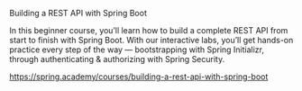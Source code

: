 Building a REST API with Spring Boot

In this beginner course, you’ll learn how to build a complete REST API from start to finish with Spring Boot. With our interactive labs, you’ll get hands-on practice every step of the way — bootstrapping with Spring Initializr, through authenticating & authorizing with Spring Security.

https://spring.academy/courses/building-a-rest-api-with-spring-boot
